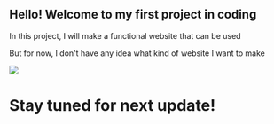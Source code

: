 
<h2> Hello! Welcome to my first project in coding</h2>
<p> In this project, I will make a functional website that can be used </p>
<p> But for now, I don't have any idea what kind of website I want to make</p>
<img src="https://i.pinimg.com/originals/83/43/ff/8343ff40e51187db4f7e9b4b3577dcea.gif"
<b><h1> Stay tuned for next update!</h1></b>
